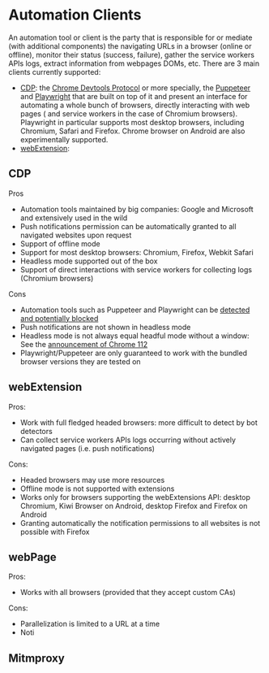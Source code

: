 # Automation Clients
An automation tool or client is the party that is responsible for or mediate (with additional components) the navigating URLs in a browser (online or offline), monitor their status (success, failure), gather the service workers APIs logs, extract information from webpages DOMs, etc. There are 3 main clients currently supported:
- [CDP](#cdp): the [Chrome Devtools Protocol](https://chromedevtools.github.io/devtools-protocol/) or more specially, the [Puppeteer](https://pptr.dev/) and [Playwright](https://playwright.dev/) that are built on top of it and present an interface for automating a whole bunch of browsers, directly interacting with web pages ( and  service workers  in the case of Chromium browsers). Playwright in particular supports most desktop browsers, including Chromium, Safari and Firefox. Chrome browser on Android are also experimentally supported.
- [webExtension](https://developer.mozilla.org/en-US/docs/Mozilla/Add-ons/WebExtensions): 


## CDP
Pros
- Automation tools maintained by big companies: Google and Microsoft and extensively used in the wild
- Push notifications permission can be automatically granted to all navigated websites upon request
- Support of offline mode
- Support for most desktop browsers: Chromium, Firefox, Webkit Safari
- Headless mode supported out of the box
- Support of direct interactions with service workers for collecting logs (Chromium browsers)

Cons
- Automation tools such as Puppeteer and Playwright can be [detected and potentially blocked](https://datadome.co/bot-management-protection/detecting-headless-chrome-puppeteer-extra-plugin-stealth/)
- Push notifications are not shown in headless mode
- Headless mode is not always equal headful mode without a window: See the [announcement of Chrome 112](https://developer.chrome.com/articles/new-headless/)
- Playwright/Puppeteer are only guaranteed to work with the bundled browser versions they are tested on


## webExtension
Pros:
- Work with full fledged headed browsers: more difficult to detect by bot detectors
- Can collect service workers APIs logs occurring without actively navigated pages (i.e. push notifications)

Cons:
- Headed browsers may use more resources
- Offline mode is not supported with extensions
- Works only for browsers supporting the webExtensions API: desktop Chromium, Kiwi Browser on Android, desktop Firefox and Firefox on Android
- Granting automatically the notification permissions to all websites is not possible with Firefox




## webPage
Pros:
- Works with all browsers (provided that they accept custom CAs)

Cons:
- Parallelization is limited to a URL at a time
- Noti


## Mitmproxy

##
